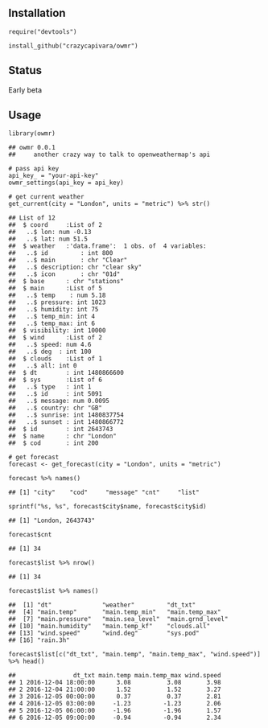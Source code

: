 Installation
------------

    require("devtools")

    install_github("crazycapivara/owmr")

Status
------

Early beta

Usage
-----

    library(owmr)

    ## owmr 0.0.1
    ##     another crazy way to talk to openweathermap's api

    # pass api key
    api_key_ = "your-api-key"
    owmr_settings(api_key = api_key)

    # get current weather
    get_current(city = "London", units = "metric") %>% str()

    ## List of 12
    ##  $ coord     :List of 2
    ##   ..$ lon: num -0.13
    ##   ..$ lat: num 51.5
    ##  $ weather   :'data.frame':  1 obs. of  4 variables:
    ##   ..$ id         : int 800
    ##   ..$ main       : chr "Clear"
    ##   ..$ description: chr "clear sky"
    ##   ..$ icon       : chr "01d"
    ##  $ base      : chr "stations"
    ##  $ main      :List of 5
    ##   ..$ temp    : num 5.18
    ##   ..$ pressure: int 1023
    ##   ..$ humidity: int 75
    ##   ..$ temp_min: int 4
    ##   ..$ temp_max: int 6
    ##  $ visibility: int 10000
    ##  $ wind      :List of 2
    ##   ..$ speed: num 4.6
    ##   ..$ deg  : int 100
    ##  $ clouds    :List of 1
    ##   ..$ all: int 0
    ##  $ dt        : int 1480866600
    ##  $ sys       :List of 6
    ##   ..$ type   : int 1
    ##   ..$ id     : int 5091
    ##   ..$ message: num 0.0095
    ##   ..$ country: chr "GB"
    ##   ..$ sunrise: int 1480837754
    ##   ..$ sunset : int 1480866772
    ##  $ id        : int 2643743
    ##  $ name      : chr "London"
    ##  $ cod       : int 200

    # get forecast
    forecast <- get_forecast(city = "London", units = "metric")

    forecast %>% names()

    ## [1] "city"    "cod"     "message" "cnt"     "list"

    sprintf("%s, %s", forecast$city$name, forecast$city$id)

    ## [1] "London, 2643743"

    forecast$cnt

    ## [1] 34

    forecast$list %>% nrow()

    ## [1] 34

    forecast$list %>% names()

    ##  [1] "dt"              "weather"         "dt_txt"         
    ##  [4] "main.temp"       "main.temp_min"   "main.temp_max"  
    ##  [7] "main.pressure"   "main.sea_level"  "main.grnd_level"
    ## [10] "main.humidity"   "main.temp_kf"    "clouds.all"     
    ## [13] "wind.speed"      "wind.deg"        "sys.pod"        
    ## [16] "rain.3h"

    forecast$list[c("dt_txt", "main.temp", "main.temp_max", "wind.speed")] %>% head()

    ##                dt_txt main.temp main.temp_max wind.speed
    ## 1 2016-12-04 18:00:00      3.08          3.08       3.98
    ## 2 2016-12-04 21:00:00      1.52          1.52       3.27
    ## 3 2016-12-05 00:00:00      0.37          0.37       2.81
    ## 4 2016-12-05 03:00:00     -1.23         -1.23       2.06
    ## 5 2016-12-05 06:00:00     -1.96         -1.96       1.57
    ## 6 2016-12-05 09:00:00     -0.94         -0.94       2.34
